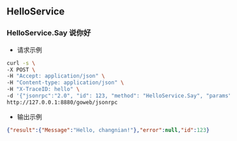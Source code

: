 ## HelloService
### HelloService.Say 说你好

- 请求示例

```bash
curl -s \
-X POST \
-H "Accept: application/json" \
-H "Content-type: application/json" \
-H "X-TraceID: hello" \
-d '{"jsonrpc":"2.0", "id": 123, "method": "HelloService.Say", "params":[{"who":"changnian"}]}'  \
http://127.0.0.1:8880/goweb/jsonrpc
```

- 输出示例

```json
{"result":{"Message":"Hello, changnian!"},"error":null,"id":123}
```

